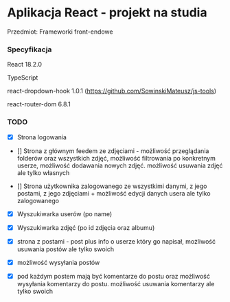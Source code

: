 # Aplikacja React - projekt na studia

Przedmiot: Frameworki front-endowe

### Specyfikacja

React 18.2.0

TypeScript

react-dropdown-hook 1.0.1 (https://github.com/SowinskiMateusz/js-tools)

react-router-dom 6.8.1

### TODO

- [X] Strona logowania

- [] Strona z głównym feedem ze zdjęciami - możliwość przeglądania folderów oraz wszystkich zdjęć, możliwość filtrowania po konkretnym userze, możliwość dodawania nowych zdjęć. możliwość usuwania zdjęć ale tylko własnych

- [] Strona użytkownika zalogowanego ze wszystkimi danymi, z jego postami, z jego zdjęciami + możliwość edycji danych usera ale tylko zalogowanego

- [X] Wyszukiwarka userów (po name)

- [X] Wyszukiwarka zdjęć (po id zdjęcia oraz albumu)

- [X] strona z postami - post plus info o userze który go napisał, możliwość usuwania postów ale tylko swoich

- [X] możliwość wysyłania postów

- [X] pod każdym postem mają być komentarze do postu oraz możliwość wysyłania komentarzy do postu. możliwość usuwania komentarzy ale tylko swoich
